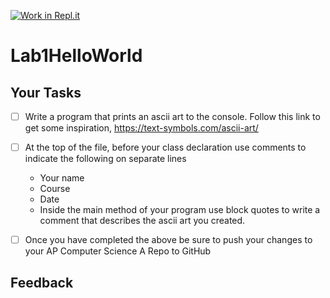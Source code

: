 [![Work in Repl.it](https://classroom.github.com/assets/work-in-replit-14baed9a392b3a25080506f3b7b6d57f295ec2978f6f33ec97e36a161684cbe9.svg)](https://classroom.github.com/online_ide?assignment_repo_id=2990309&assignment_repo_type=AssignmentRepo)
# Lab1HelloWorld

## Your Tasks

- [ ] Write a program that prints an ascii art to the console. Follow this link to get some inspiration,
https://text-symbols.com/ascii-art/

- [ ] At the top of the file, before your class declaration use comments to indicate the following on separate lines

  * Your name
  * Course
  * Date
  * Inside the main method of your program use block quotes to write a comment that describes the ascii art you created.

- [ ] Once you have completed the above be sure to push your changes to your AP Computer Science A Repo to GitHub

## Feedback
